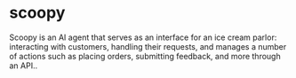 # scoopy

Scoopy is an AI agent that serves as an interface for an ice cream parlor: interacting with customers, handling their requests, and manages a number of actions such as placing orders, submitting feedback, and more through an API..